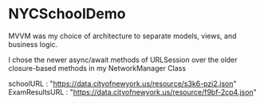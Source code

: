 # NYCSchoolDemo

MVVM was my choice of architecture to separate models, views, and business logic.

I chose the newer async/await methods of URLSession over the older closure-based methods in my NetworkManager Class

schoolURL : "https://data.cityofnewyork.us/resource/s3k6-pzi2.json"
ExamResultsURL : "https://data.cityofnewyork.us/resource/f9bf-2cp4.json"
